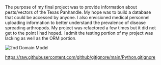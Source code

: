The purpose of my final project was to provide information about pests/vectors of the Texas Panhandle.
My hope was to build a database that could be accessed by anyone. I also envisioned medical personnel
uploading information to better understand the prevalence of disease spreading arthropods. My project
was refactored a few times but it did not get to the point I had hoped. I admit the testing portion 
of my project was lacking as well as the ORM portion.


![2nd Domain Model](https://user-images.githubusercontent.com/89432089/161450172-5ff304d4-afa7-4306-960d-abcb2215a371.png)


https://raw.githubusercontent.com/github/gitignore/main/Python.gitignore